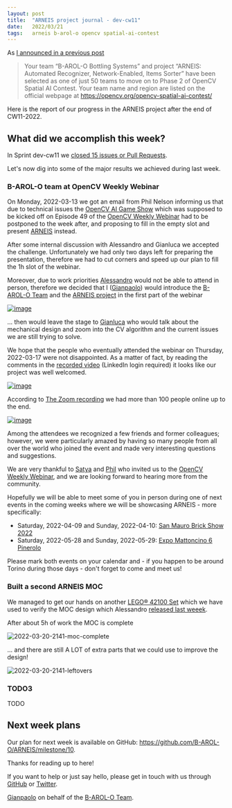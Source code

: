 ```yaml
---
layout: post
title:  "ARNEIS project journal - dev-cw11"
date:   2022/03/21
tags: 	arneis b-arol-o opencv spatial-ai-contest
---
```


<!--
<a href="https://opencv.org/opencv-spatial-ai-contest/#finalists"><img src="https://user-images.githubusercontent.com/75182/146637995-3266f15d-81a4-4470-a337-965404340121.jpg" alt="OpenCV Spatial AI Contest Finalist" width="40%"></a>

Welcome to our weekly status report of the [ARNEIS project](https://github.com/B-AROL-O/ARNEIS)!
-->

As [I announced in a previous post](https://gmacario.github.io/posts/2021-12-18-arneis-spatial-ai-finalist)

> Your team “B-AROL-O Bottling Systems” and project “ARNEIS: Automated Recognizer, Network-Enabled, Items Sorter” have been selected as one of just 50 teams to move on to Phase 2 of OpenCV Spatial AI Contest.
> Your team name and region are listed on the official webpage at <https://opencv.org/opencv-spatial-ai-contest/​>

Here is the report of our progress in the ARNEIS project after the end of CW11-2022.

## What did we accomplish this week?

In Sprint dev-cw11 we [closed 15 issues or Pull Requests](https://github.com/B-AROL-O/ARNEIS/issues?q=is%3Aclosed+milestone%3Adev-cw11).

<!-- TODO: Add screenshot of <https://github.com/orgs/B-AROL-O/projects/1/views/5> -->

Let's now dig into some of the major results we achieved during last week.

### B-AROL-O team at OpenCV Weekly Webinar

On Monday, 2022-03-13 we got an email from Phil Nelson informing us that due to technical issues the [OpenCV AI Game Show](https://opencv.org/gameshow/)
which was supposed to be kicked off on Episode 49 of the [OpenCV Weekly Webinar](https://twitter.com/opencvweekly) had to be postponed to the week after,
and proposing to fill in the empty slot and present [ARNEIS](https://github.com/B-AROL-O/ARNEIS) instead.

After some internal discussion with Alessandro and Gianluca we accepted the challenge.
Unfortunately we had only two days left for preparing the presentation, therefore we had to cut corners and speed up our plan to fill the 1h slot of the webinar.

Moreover, due to work priorities [Alessandro](https://github.com/alv67) would not be able to attend in person, therefore we decided that I ([Gianpaolo](https://github.com/gmacario)) would introduce the [B-AROL-O Team](https://github.com/B-AROL-O) and the [ARNEIS project](https://github.com/B-AROL-O/ARNEIS) in the first part of the webinar

<a href="https://www.linkedin.com/video/event/urn:li:ugcPost:6909587011267891201/">![image](https://user-images.githubusercontent.com/75182/159136335-12c6b155-d7be-4172-bf84-1a45ef91c181.png)</a>

... then would leave the stage to [Gianluca](https://github.com/gteti) who would talk about the mechanical design and zoom into the CV algorithm and the current issues we are still trying to solve.

We hope that the people who eventually attended the webinar on Thursday, 2022-03-17 were not disappointed.
As a matter of fact, by reading the comments in the [recorded video](https://www.linkedin.com/video/event/urn:li:ugcPost:6909587011267891201/) (LinkedIn login required) it looks like our project was well welcomed.

<a href="https://www.linkedin.com/video/event/urn:li:ugcPost:6909587011267891201/">![image](https://user-images.githubusercontent.com/75182/159172049-6ccb1a2e-1b85-439c-b93b-e7d3ee232249.png)</a>

According to [The Zoom recording](https://twitter.com/opencvweekly/status/1504487889630945281) we had more than 100 people online up to the end.

<a href="https://twitter.com/opencvweekly/status/1504487889630945281">![image](https://user-images.githubusercontent.com/75182/159176945-3a84e105-54dd-45ca-8f50-a1fdf425d609.png)</a>

Among the attendees we recognized a few friends and former colleagues; however, we were particularly amazed by having so many people from all over the world who joined the event and made very interesting questions and suggestions.

We are very thankful to [Satya](https://twitter.com/LearnOpenCV) and [Phil](https://twitter.com/philnelson) who invited us to the [OpenCV Weekly Webinar](https://twitter.com/opencvweekly), and we are looking forward to hearing more from the community.

Hopefully we will be able to meet some of you in person during one of next events in the coming weeks where we will be showcasing ARNEIS - more specifically:

* Saturday, 2022-04-09 and Sunday, 2022-04-10: [San Mauro Brick Show 2022](https://github.com/B-AROL-O/ARNEIS/issues/130)
* Saturday, 2022-05-28 and Sunday, 2022-05-29: [Expo Mattoncino 6 Pinerolo](https://github.com/B-AROL-O/ARNEIS/issues/213)

Please mark both events on your calendar and - if you happen to be around Torino during those days - don't forget to come and meet us!


### Built a second ARNEIS MOC

We managed to get our hands on another [LEGO&reg; 42100 Set](https://arneis.readthedocs.io/en/latest/lego-set-42100/README.html) which we have used to verify the MOC design which Alessandro [released last weeek](https://github.com/B-AROL-O/ARNEIS/tree/main/mocs/project#arneis-conveyor-v20220312).

After about 5h of work the MOC is complete

![2022-03-20-2141-moc-complete](https://user-images.githubusercontent.com/75182/159185341-6ee084a1-ad6d-4eee-b0bd-ce83908fc87d.jpg)

... and there are still A LOT of extra parts that we could use to improve the design!

![2022-03-20-2141-leftovers](https://user-images.githubusercontent.com/75182/159185349-3c987443-ba6c-4744-b7f7-65d1b8894eeb.jpg)

### TODO3

TODO

## Next week plans

Our plan for next week is available on GitHub: <https://github.com/B-AROL-O/ARNEIS/milestone/10>.

<!-- TODO: Add screenshot of <https://github.com/orgs/B-AROL-O/projects/1/views/1> -->

<!-- ## That's all, folks -->

Thanks for reading up to here!

<!-- Thanks for reading up to the end of such long post! -->

If you want to help or just say hello, please get in touch with us through [GitHub](https://github.com/B-AROL-O/ARNEIS) or [Twitter](https://twitter.com/baroloteam).

[Gianpaolo](https://github.com/gmacario) on behalf of the [B-AROL-O Team](https://github.com/b-arol-o).

<!-- EOF -->

